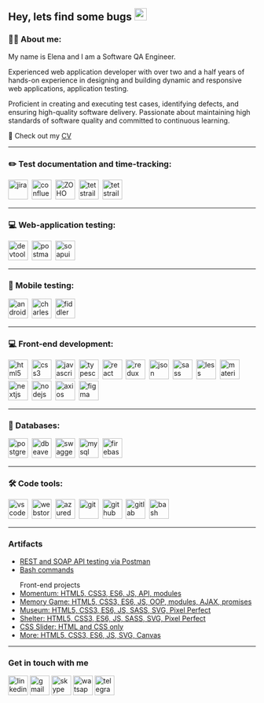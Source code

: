 <!--
**LenaEvgena/LenaEvgena** is a ✨ _special_ ✨ repository because its `README.md` (this file) appears on your GitHub profile.

Here are some ideas to get you started:

- 🔭 I’m currently working on ...
- 🌱 I’m currently learning ...
- 👯 I’m looking to collaborate on ...
- 🤔 I’m looking for help with ...
- 💬 Ask me about ...
- 📫 How to reach me: ...
- 😄 Pronouns: ...
- ⚡ Fun fact: ...
-->
<h2>Hey, lets find some bugs <img src="https://em-content.zobj.net/source/microsoft-teams/363/lady-beetle_1f41e.png" height="25" ></h2>

### 👨‍💻 About me:

<p> My name is Elena and I am a Software QA Engineer.</p>
<p>Experienced web application developer with over two and a half years of hands-on experience in designing and building dynamic and responsive web applications, application testing.</p>
<p>Proficient in creating and executing test cases, identifying defects, and ensuring high-quality software delivery. Passionate about maintaining high standards of software quality and committed to continuous learning.</p>
📙 Check out my <a href="https://lenaevgena.github.io/HTML-CSS-FE-Course/CV/">CV</a>

---

### ✏️ Test documentation and time-tracking:

<div>
  <img src="https://cdn.jsdelivr.net/gh/devicons/devicon/icons/jira/jira-original.svg" title="jira" alt="jira" width="40" height="40"/>&nbsp
  <img src="https://cdn.jsdelivr.net/gh/devicons/devicon/icons/confluence/confluence-original.svg" title="confluence" alt="confluence" width="40" height="40"/>&nbsp
  <img src="https://www.vectorlogo.zone/logos/zoho/zoho-ar21.svg" title="ZOHO" alt="ZOHO" width="40" height="40"/>&nbsp
  <img src="https://codahosted.io/packs/21236/unversioned/assets/LOGO/ba1091c59bab89cd2fd0f289622731fe16113d7b00905abe64759c313a4b73b76c1b0426076ed76cb74752234c734131df46992d5b8b48fc13e264240e4f7119f736cfeb64df36ded54b5cbf6198b9cadedf18dd0cac5c7dbcd16e6336c29363cd1292ba" title="notion" alt="tetstrail" width="40" height="40"/>&nbsp
  <img src="https://cdn.jsdelivr.net/gh/devicons/devicon/icons/notion/notion-original.svg" title="notion" alt="tetstrail" width="40" height="40"/>&nbsp
  </div>

---

### 💻 Web-application testing:

<div>
  <img src="https://d33wubrfki0l68.cloudfront.net/38b5c953a4667366685d55db55d057c86db1fc54/a0fdc/static/acae6b24d940347661ca901ea07f47c1/chrome-dev-logo-icon.png" title="devtools" alt="devtools" width="40" height="40"/>&nbsp
  <img src="https://seeklogo.com/images/P/postman-logo-0087CA0D15-seeklogo.com.png" title="postman" alt="postman" width="40" height="40"/>&nbsp
  <img src="https://static0.smartbear.co/smartbearbrand/media/images/home/soapui-icon.svg" title="soapui" alt="soapui" width="40" height="40"/>&nbsp
</div>

---

### 📱 Mobile testing:

<div>
  <img src="https://cdn.jsdelivr.net/gh/devicons/devicon/icons/androidstudio/androidstudio-original.svg" title="android-studio" alt="android-studio" width="40" height="40"/>&nbsp
  <img src="https://cdn.icon-icons.com/icons2/3053/PNG/512/charles_proxy_macos_bigsur_icon_190302.png" title="charles-proxy" alt="charles-proxy" width="40" height="40"/>&nbsp
  <img src="https://www.megaleechers.com/storage/Fiddler-Everywhere-Icon.png" title="fiddler" alt="fiddler" width="40" height="40"/>&nbsp
</div>

---

### 💻 Front-end development:

<div>
  <img src="https://cdn.jsdelivr.net/gh/devicons/devicon/icons/html5/html5-original.svg" title="html5" alt="html5" width="40" height="40"/>&nbsp
  <img src="https://cdn.jsdelivr.net/gh/devicons/devicon/icons/css3/css3-original.svg" title="css3" alt="css3" width="40" height="40"/>&nbsp
  <img src="https://cdn.jsdelivr.net/gh/devicons/devicon/icons/javascript/javascript-original.svg" title="javascript" alt="javascript" width="40" height="40"/>&nbsp
  <img src="https://cdn.jsdelivr.net/gh/devicons/devicon/icons/typescript/typescript-original.svg" title="typescript" alt="typescript" width="40" height="40"/>&nbsp
  <img src="https://cdn.jsdelivr.net/gh/devicons/devicon/icons/react/react-original.svg" title="react" alt="react" width="40" height="40"/>&nbsp
  <img src="https://cdn.jsdelivr.net/gh/devicons/devicon/icons/redux/redux-original.svg" title="redux" alt="redux" width="40" height="40"/>&nbsp
  <img src="https://cdn.jsdelivr.net/gh/devicons/devicon/icons/json/json-original.svg" title="json" alt="json" width="40" height="40"/>&nbsp
  <img src="https://cdn.jsdelivr.net/gh/devicons/devicon/icons/sass/sass-original.svg" title="sass" alt="sass" width="40" height="40"/>&nbsp
  <img src="https://cdn.jsdelivr.net/gh/devicons/devicon/icons/less/less-plain-wordmark.svg" title="less" alt="less" width="40" height="40"/>&nbsp
  <img src="https://cdn.jsdelivr.net/gh/devicons/devicon/icons/materialui/materialui-original.svg" title="materialui" alt="materialui" width="40" height="40"/>&nbsp
  <img src="https://cdn.jsdelivr.net/gh/devicons/devicon/icons/nextjs/nextjs-original.svg" title="nextjs" alt="nextjs" width="40" height="40"/>&nbsp
  <img src="https://cdn.jsdelivr.net/gh/devicons/devicon/icons/nodejs/nodejs-original.svg" title="nodejs" alt="nodejs" width="40" height="40"/>&nbsp
  <img src="https://cdn.jsdelivr.net/gh/devicons/devicon/icons/axios/axios-plain-wordmark.svg" title="axios" alt="axios" width="40" height="40"/>&nbsp
  <img src="https://cdn.jsdelivr.net/gh/devicons/devicon/icons/figma/figma-original.svg" title="figma" alt="figma" width="40" height="40"/>&nbsp
</div>

---

### 💾 Databases:

<div>
  <img src="https://cdn.jsdelivr.net/gh/devicons/devicon/icons/postgresql/postgresql-original.svg" title="postgresql" alt="postgresql" width="40" height="40"/>&nbsp
  <img src="https://cdn.jsdelivr.net/gh/devicons/devicon/icons/dbeaver/dbeaver-original.svg" title="dbeaver" alt="dbeaver" width="40" height="40"/>&nbsp
  <img src="https://cdn.jsdelivr.net/gh/devicons/devicon/icons/swagger/swagger-original.svg" title="swagger" alt="swagger" width="40" height="40"/>&nbsp
  <img src="https://cdn.jsdelivr.net/gh/devicons/devicon/icons/mysql/mysql-original.svg" title="mysql" alt="mysql" width="40" height="40"/>&nbsp
  <img src="https://cdn.jsdelivr.net/gh/devicons/devicon/icons/firebase/firebase-original.svg" title="firebase" alt="firebase" width="40" height="40"/>&nbsp
</div>

---

### 🛠 Code tools:

<div>
  <img src="https://cdn.jsdelivr.net/gh/devicons/devicon/icons/vscode/vscode-original.svg" title="vscode" alt="vscode" width="40" height="40"/>&nbsp
  <img src="https://cdn.jsdelivr.net/gh/devicons/devicon/icons/webstorm/webstorm-original.svg" title="webstorm" alt="webstorm" width="40" height="40"/>&nbsp
  <img src="https://cdn.jsdelivr.net/gh/devicons/devicon/icons/azuredevops/azuredevops-original.svg" title="azuredevops" alt="azuredevops" width="40" height="40"/>&nbsp
  <img src="https://cdn.jsdelivr.net/gh/devicons/devicon/icons/git/git-original.svg" title="git" alt="git" width="40" height="40"/>&nbsp
  <img src="https://cdn.jsdelivr.net/gh/devicons/devicon/icons/github/github-original.svg" title="github" alt="github" width="40" height="40"/>&nbsp
  <img src="https://cdn.jsdelivr.net/gh/devicons/devicon/icons/gitlab/gitlab-original.svg" title="gitlab" alt="gitlab" width="40" height="40"/>&nbsp
  <img src="https://upload.wikimedia.org/wikipedia/commons/thumb/4/4b/Bash_Logo_Colored.svg/1024px-Bash_Logo_Colored.svg.png?20180723054350" title="bash" alt="bash" width="40" height="40"/>&nbsp
  </div>

---

### Artifacts

<p> 
<ul>
<li><a href="https://www.postman.com/winter-water-459827/workspace/public-workspace/overview">REST and SOAP API testing via Postman</a></li>
<li><a href="https://github.com/LenaEvgena/bash_commands">Bash commands</a></li>
</ul>
<ul>Front-end projects
<li><a href="https://lenaevgena.github.io/Momentum/momentum/index.html" target="_blank">Momentum: HTML5, CSS3, ES6, JS, API, modules</a></li>
<li><a href="https://lenaevgena.github.io/Ostrouh_Project_JSModule/" target="_blank">Memory Game: HTML5, CSS3, ES6, JS, OOP, modules, AJAX, promises</a></li>
<li><a href="https://lenaevgena.github.io/Museum/museum-dom/" target="_blank">Museum: HTML5, CSS3, ES6, JS, SASS, SVG, Pixel Perfect</a></li>
<li><a href="https://lenaevgena.github.io/Shelter/pages/main/index.html" target="_blank">Shelter: HTML5, CSS3, ES6, JS, SASS, SVG, Pixel Perfect</a></li>
<li><a href="https://lenaevgena.github.io/cssMemSlider/cssMemSlider/" target="_blank">CSS Slider: HTML and CSS only</a></li>
<li><a href="https://github.com/LenaEvgena/Clocks" target="_blank">More: HTML5, CSS3, ES6, JS, SVG, Canvas</a></li>
</ul>
</p>

---

<h3>Get in touch with me</h3>
<p>
<a href="https://www.linkedin.com/in/alena-astravukh/" target="_blank"><img src="https://img.icons8.com/?size=512&id=13930&format=png" width="40" height="40" alt="linkedin"/></a>
<a href="mailto:alenaastravukh@gmail.com" target="_blank"><img src="https://img.icons8.com/?size=512&id=P7UIlhbpWzZm&format=png" width="40" height="40" alt="gmail"/></a>
<a href="skype:live:.cid.1a40e02acedb98da?chat" target="_blank"><img src="https://img.icons8.com/?size=100&id=63204&format=png&color=000000" width="40" height="40" alt="skype"/></a>
<a href="https://wa.me/48575399753" target="_blank"><img src="https://img.icons8.com/?size=100&id=16713&format=png&color=000000" width="40" height="40" alt="watsapp"/></a>
<a href="https://t.me/La_Ahl" target="_blank"><img src="https://img.icons8.com/?size=512&id=63306&format=png" width="40" height="40" alt="telegram"/></a>
</p>
